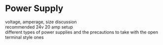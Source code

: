 # Power Supply

voltage, amperage, size discussion\
recommended 24v 20 amp setup\
different types of power supplies and the precautions to take with the open terminal style ones
